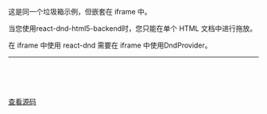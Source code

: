 
这是同一个垃圾箱示例，但嵌套在 iframe 中。

当您使用react-dnd-html5-backend时，您只能在单个 HTML 文档中进行拖放。

在 iframe 中使用 react-dnd 需要在 iframe 中使用DndProvider。

----
<br>
<br>
<br>

<script setup>
import SingleTargetInIframe from '../../.vitepress/examples/01-dustbin/single-target-in-iframe'
</script>

<SingleTargetInIframe></SingleTargetInIframe>

[查看源码](https://github.com/hcg1023/vue3-dnd/tree/main/packages/docs/src/.vitepress/examples/01-dustbin/single-target-in-iframe)
